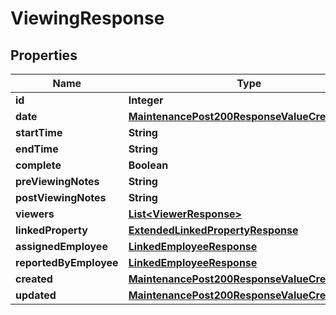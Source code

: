 

# ViewingResponse


## Properties

| Name | Type | Description | Notes |
|------------ | ------------- | ------------- | -------------|
|**id** | **Integer** |  |  [optional] |
|**date** | [**MaintenancePost200ResponseValueCreatedDate**](MaintenancePost200ResponseValueCreatedDate.md) |  |  [optional] |
|**startTime** | **String** |  |  [optional] |
|**endTime** | **String** |  |  [optional] |
|**complete** | **Boolean** |  |  [optional] |
|**preViewingNotes** | **String** |  |  [optional] |
|**postViewingNotes** | **String** |  |  [optional] |
|**viewers** | [**List&lt;ViewerResponse&gt;**](ViewerResponse.md) |  |  [optional] |
|**linkedProperty** | [**ExtendedLinkedPropertyResponse**](ExtendedLinkedPropertyResponse.md) |  |  [optional] |
|**assignedEmployee** | [**LinkedEmployeeResponse**](LinkedEmployeeResponse.md) |  |  [optional] |
|**reportedByEmployee** | [**LinkedEmployeeResponse**](LinkedEmployeeResponse.md) |  |  [optional] |
|**created** | [**MaintenancePost200ResponseValueCreatedDate**](MaintenancePost200ResponseValueCreatedDate.md) |  |  [optional] |
|**updated** | [**MaintenancePost200ResponseValueCreatedDate**](MaintenancePost200ResponseValueCreatedDate.md) |  |  [optional] |




